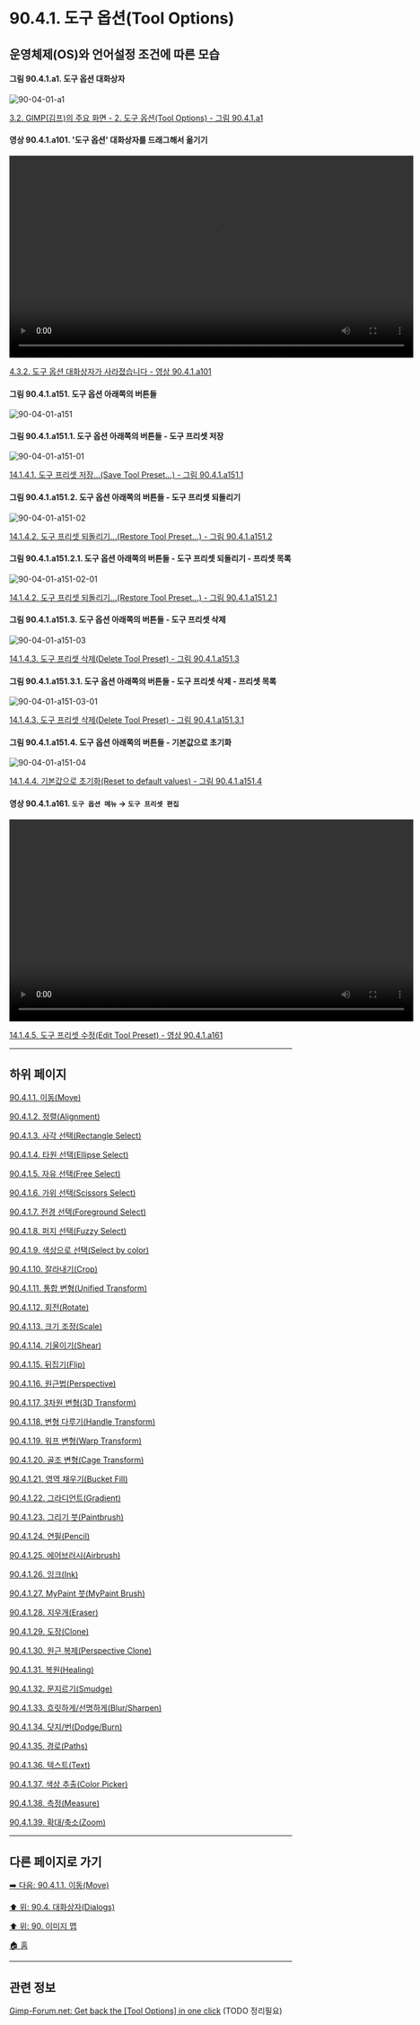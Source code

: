 # 90.4.1. 도구 옵션(Tool Options)
## 운영체제(OS)와 언어설정 조건에 따른 모습

<a id="90-04-01-a1"></a>

#### 그림 90.4.1.a1. 도구 옵션 대화상자
![90-04-01-a1](https://github.com/wonder13662/gimp/assets/15767104/71b968e1-ade9-44bb-a064-286b9fa9989b)

[3.2. GIMP(김프)의 주요 화면 - 2. 도구 옵션(Tool Options) - 그림 90.4.1.a1](./03-02-00-main-window.md#90-04-01-a1)

<a id="90-04-01-a101"></a>

#### 영상 90.4.1.a101. '도구 옵션' 대화상자를 드래그해서 옮기기
<video controls="controls" width="720" environment="MacOS:Sonoma 14.2.1 GIMP 2.10.36" src="https://github.com/wonder13662/gimp/assets/15767104/4a654ab9-d649-477f-a106-694cc5f1f98d"></video>

[4.3.2. 도구 옵션 대화상자가 사라졌습니다 - 영상 90.4.1.a101](./04-03-02-tool-options-dialog-is-missing.md#90-04-01-a101)

<a id="90-04-01-a151"></a>

#### 그림 90.4.1.a151. 도구 옵션 아래쪽의 버튼들
![90-04-01-a151](https://github.com/wonder13662/gimp/assets/15767104/bd39b5a2-88e7-4e34-bd62-fbe4035e3b31)

<a id="90-04-01-a151-01"></a>

#### 그림 90.4.1.a151.1. 도구 옵션 아래쪽의 버튼들 - 도구 프리셋 저장
![90-04-01-a151-01](https://github.com/wonder13662/gimp/assets/15767104/89b0739c-1f47-4216-b7a5-681b0c4cfc17)

[14.1.4.1. 도구 프리셋 저장...(Save Tool Preset...) - 그림 90.4.1.a151.1](./14-01-04-01-save_tool_preset.md#90-04-01-a151-01)

<a id="90-04-01-a151-02"></a>

#### 그림 90.4.1.a151.2. 도구 옵션 아래쪽의 버튼들 - 도구 프리셋 되돌리기
![90-04-01-a151-02](https://github.com/wonder13662/gimp/assets/15767104/a617ca0d-0ef8-43bf-be31-514955b7e601)

[14.1.4.2. 도구 프리셋 되돌리기...(Restore Tool Preset...) - 그림 90.4.1.a151.2](./14-01-04-02-restore_tool_preset.md#90-04-01-a151-02)

<a id="90-04-01-a151-02-01"></a>

#### 그림 90.4.1.a151.2.1. 도구 옵션 아래쪽의 버튼들 - 도구 프리셋 되돌리기 - 프리셋 목록
![90-04-01-a151-02-01](https://github.com/wonder13662/gimp/assets/15767104/a8a3e4f8-0217-4530-8696-039533149e93)

[14.1.4.2. 도구 프리셋 되돌리기...(Restore Tool Preset...) - 그림 90.4.1.a151.2.1](./14-01-04-02-restore_tool_preset.md#90-04-01-a151-02-01)

<a id="90-04-01-a151-03"></a>

#### 그림 90.4.1.a151.3. 도구 옵션 아래쪽의 버튼들 - 도구 프리셋 삭제
![90-04-01-a151-03](https://github.com/wonder13662/gimp/assets/15767104/2a37ecab-dcf3-4ce3-8f63-6ceb86bd0df1)

[14.1.4.3. 도구 프리셋 삭제(Delete Tool Preset) - 그림 90.4.1.a151.3](./14-01-04-03-delete_tool_preset.md#90-04-01-a151-03)

<a id="90-04-01-a151-03-01"></a>

#### 그림 90.4.1.a151.3.1. 도구 옵션 아래쪽의 버튼들 - 도구 프리셋 삭제 - 프리셋 목록
![90-04-01-a151-03-01](https://github.com/wonder13662/gimp/assets/15767104/ec9d9c92-f041-4bb1-9973-ce9b2a7714fe)

[14.1.4.3. 도구 프리셋 삭제(Delete Tool Preset) - 그림 90.4.1.a151.3.1](./14-01-04-03-delete_tool_preset.md#90-04-01-a151-03-01)

<a id="90-04-01-a151-04"></a>

#### 그림 90.4.1.a151.4. 도구 옵션 아래쪽의 버튼들 - 기본값으로 초기화
![90-04-01-a151-04](https://github.com/wonder13662/gimp/assets/15767104/81f39901-6d0f-47b4-9b4b-48b384243ba0)

[14.1.4.4. 기본값으로 초기화(Reset to default values) - 그림 90.4.1.a151.4](./14-01-04-04-reset_to_default_values.md#90-04-01-a151-04)

<a id="90-04-01-a161"></a>

#### 영상 90.4.1.a161. `도구 옵션 메뉴` → `도구 프리셋 편집`
<video controls="controls" width="720" src="https://github.com/wonder13662/gimp/assets/15767104/75c33015-4bf8-48c3-9485-84bfa2d213e3"></video>

[14.1.4.5. 도구 프리셋 수정(Edit Tool Preset) - 영상 90.4.1.a161](./14-01-04-05-edit_tool_preset.md)

***

## 하위 페이지

[90.4.1.1. 이동(Move)](./90-04-01-01-move.md)

[90.4.1.2. 정렬(Alignment)](./90-04-01-02-alignment.md)

[90.4.1.3. 사각 선택(Rectangle Select)](./90-04-01-03-rectangle_select.md)

[90.4.1.4. 타원 선택(Ellipse Select)](./90-04-01-04-ellipse_select.md)

[90.4.1.5. 자유 선택(Free Select)](./90-04-01-05-free_select.md)

[90.4.1.6. 가위 선택(Scissors Select)](./90-04-01-06-scissors_select.md)

[90.4.1.7. 전경 선택(Foreground Select)](./90-04-01-07-foreground_select.md)

[90.4.1.8. 퍼지 선택(Fuzzy Select)](./90-04-01-08-fuzzy_select.md)

[90.4.1.9. 색상으로 선택(Select by color)](./90-04-01-09-select_by_color.md)

[90.4.1.10. 잘라내기(Crop)](./90-04-01-10-crop.md)

[90.4.1.11. 통합 변형(Unified Transform)](./90-04-01-11-unified_transform.md)

[90.4.1.12. 회전(Rotate)](./90-04-01-12-rotate.md)

[90.4.1.13. 크기 조정(Scale)](./90-04-01-13-scale.md)

[90.4.1.14. 기울이기(Shear)](./90-04-01-14-shear.md)

[90.4.1.15. 뒤집기(Flip)](./90-04-01-15-flip.md)

[90.4.1.16. 원근법(Perspective)](./90-04-01-16-perspective.md)

[90.4.1.17. 3차원 변형(3D Transform)](./90-04-01-17-3d_transform.md)

[90.4.1.18. 변형 다루기(Handle Transform)](./90-04-01-18-handle_transform.md)

[90.4.1.19. 워프 변형(Warp Transform)](./90-04-01-19-warp_transform.md)

[90.4.1.20. 골조 변형(Cage Transform)](./90-04-01-20-cage_transform.md)

[90.4.1.21. 영역 채우기(Bucket Fill)](./90-04-01-21-bucket_fill.md)

[90.4.1.22. 그라디언트(Gradient)](./90-04-01-22-gradient.md)

[90.4.1.23. 그리기 붓(Paintbrush)](./90-04-01-23-paintbrush.md)

[90.4.1.24. 연필(Pencil)](./90-04-01-24-pencil.md)

[90.4.1.25. 에어브러시(Airbrush)](./90-04-01-25-airbrush.md)

[90.4.1.26. 잉크(Ink)](./90-04-01-26-ink.md)

[90.4.1.27. MyPaint 붓(MyPaint Brush)](./90-04-01-27-mypaint_brush.md)

[90.4.1.28. 지우개(Eraser)](./90-04-01-28-eraser.md)

[90.4.1.29. 도장(Clone)](./90-04-01-29-clone.md)

[90.4.1.30. 원근 복제(Perspective Clone)](./90-04-01-30-perspective_clone.md)

[90.4.1.31. 복원(Healing)](./90-04-01-31-healing.md)

[90.4.1.32. 문지르기(Smudge)](./90-04-01-32-smudge.md)

[90.4.1.33. 흐릿하게/선명하게(Blur/Sharpen)](./90-04-01-33-blur_sharpen.md)

[90.4.1.34. 닷지/번(Dodge/Burn)](./90-04-01-34-dodge_burn.md)

[90.4.1.35. 경로(Paths)](./90-04-01-35-paths.md)

[90.4.1.36. 텍스트(Text)](./90-04-01-36-text.md)

[90.4.1.37. 색상 추출(Color Picker)](./90-04-01-37-color_picker.md)

[90.4.1.38. 측정(Measure)](./90-04-01-38-measure.md)

[90.4.1.39. 확대/축소(Zoom)](./90-04-01-39-zoom.md)

***

## 다른 페이지로 가기

[➡️ 다음: 90.4.1.1. 이동(Move)](./90-04-01-01-move.md)

[⬆️ 위: 90.4. 대화상자(Dialogs)](./90-04-00-dialogs.md)

[⬆️ 위: 90. 이미지 맵](./90-00-image-map.md)

[🏠 홈](./00-home.md)

*** 

## 관련 정보
[Gimp-Forum.net: Get back the [Tool Options] in one click](https://www.gimp-forum.net/Thread-Get-back-the-Tool-Options-in-one-click)
(TODO 정리필요)